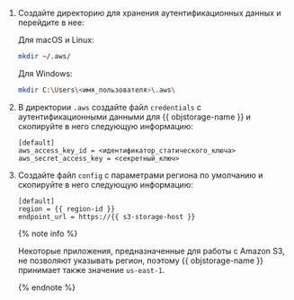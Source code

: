 1. Создайте директорию для хранения аутентификационных данных и перейдите в нее: 

    Для macOS и Linux:

    ```bash
    mkdir ~/.aws/
    ```

    Для Windows:

    ```bash
    mkdir C:\Users\<имя_пользователя>\.aws\
    ```

1. В директории `.aws` создайте файл `credentials` с аутентификационными данными для {{ objstorage-name }} и скопируйте в него следующую информацию:

    ```text
    [default]
    aws_access_key_id = <идентификатор_статического_ключа>
    aws_secret_access_key = <секретный_ключ>
    ```

1. Создайте файл `config` с параметрами региона по умолчанию и скопируйте в него следующую информацию:

    ```text
    [default]
    region = {{ region-id }}
    endpoint_url = https://{{ s3-storage-host }}
    ```

    {% note info %}

    Некоторые приложения, предназначенные для работы с Amazon S3, не позволяют указывать регион, поэтому {{ objstorage-name }} принимает также значение `us-east-1`.

    {% endnote %}